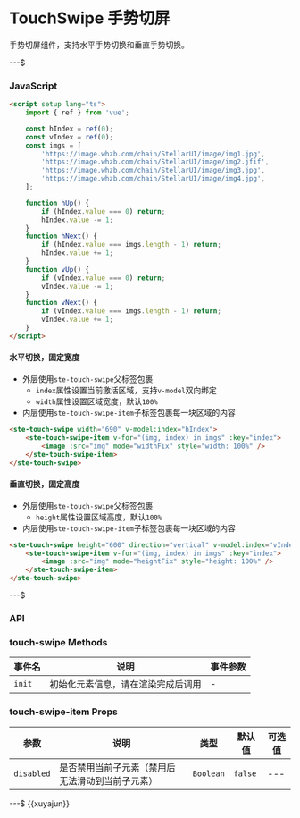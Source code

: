 # TouchSwipe 手势切屏

手势切屏组件，支持水平手势切换和垂直手势切换。

---$

### JavaScript

```html
<script setup lang="ts">
    import { ref } from 'vue';

    const hIndex = ref(0);
    const vIndex = ref(0);
    const imgs = [
        'https://image.whzb.com/chain/StellarUI/image/img1.jpg',
        'https://image.whzb.com/chain/StellarUI/image/img2.jfif',
        'https://image.whzb.com/chain/StellarUI/image/img3.jpg',
        'https://image.whzb.com/chain/StellarUI/image/img4.jpg',
    ];

    function hUp() {
        if (hIndex.value === 0) return;
        hIndex.value -= 1;
    }
    function hNext() {
        if (hIndex.value === imgs.length - 1) return;
        hIndex.value += 1;
    }
    function vUp() {
        if (vIndex.value === 0) return;
        vIndex.value -= 1;
    }
    function vNext() {
        if (vIndex.value === imgs.length - 1) return;
        vIndex.value += 1;
    }
</script>
```

#### 水平切换，固定宽度

-   外层使用`ste-touch-swipe`父标签包裹
    -   `index`属性设置当前激活区域，支持`v-model`双向绑定
    -   `width`属性设置区域宽度，默认`100%`
-   内层使用`ste-touch-swipe-item`子标签包裹每一块区域的内容

```html
<ste-touch-swipe width="690" v-model:index="hIndex">
    <ste-touch-swipe-item v-for="(img, index) in imgs" :key="index">
        <image :src="img" mode="widthFix" style="width: 100%" />
    </ste-touch-swipe-item>
</ste-touch-swipe>
```

#### 垂直切换，固定高度

-   外层使用`ste-touch-swipe`父标签包裹
    -   `height`属性设置区域高度，默认`100%`
-   内层使用`ste-touch-swipe-item`子标签包裹每一块区域的内容

```html
<ste-touch-swipe height="600" direction="vertical" v-model:index="vIndex">
    <ste-touch-swipe-item v-for="(img, index) in imgs" :key="index">
        <image :src="img" mode="heightFix" style="height: 100%" />
    </ste-touch-swipe-item>
</ste-touch-swipe>
```

---$

### API

<!-- props -->

### touch-swipe Methods

| 事件名 | 说明                               | 事件参数 |
| ------ | ---------------------------------- | -------- |
| `init` | 初始化元素信息，请在渲染完成后调用 | -        |

### touch-swipe-item Props

| 参数       | 说明                                             | 类型      | 默认值  | 可选值 |
| ---------- | ------------------------------------------------ | --------- | ------- | ------ |
| `disabled` | 是否禁用当前子元素（禁用后无法滑动到当前子元素） | `Boolean` | `false` | ---    |

---$
{{xuyajun}}
